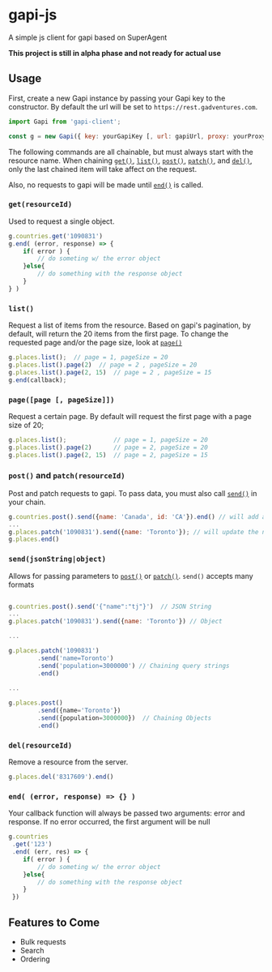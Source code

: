 gapi-js
===========
A simple js client for gapi based on SuperAgent

__This project is still in alpha phase and not ready for actual use__

Usage
-----

First, create a new Gapi instance by passing your Gapi key to the constructor. By default the url will be set to `https://rest.gadventures.com`.

```javascript
import Gapi from 'gapi-client';

const g = new Gapi({ key: yourGapiKey [, url: gapiUrl, proxy: yourProxy] });
```

The following commands are all chainable, but must always start with the resource name. When chaining [`get()`](#getresourceid), [`list()`](#list), [`post()`](#post-and-patchresourceid), [`patch()`](#post-and-patchresourceid), and [`del()`](#delresourceid), only the last chained item will take affect on the request.
  
Also, no requests to gapi will be made until [`end()`](#end-error-response---) is called.


### `get(resourceId)`

Used to request a single object.

```javascript
g.countries.get('1090831')
g.end( (error, response) => {
    if( error ) {
        // do someting w/ the error object
    }else{
        // do something with the response object
    }
} )
```


### `list()`

Request a list of items from the resource. Based on gapi's pagination, by default, will return the 20 items from the first page. To change the requested page and/or the page size, look at [`page()`](#pagepage--pagesize) 

```javascript
g.places.list();  // page = 1, pageSize = 20
g.places.list().page(2)  // page = 2 , pageSize = 20
g.places.list().page(2, 15)  // page = 2 , pageSize = 15
g.end(callback);
```

### `page([page [, pageSize]])`

Request a certain page. By default will request the first page with a page size of 20;

```javascript
g.places.list();             // page = 1, pageSize = 20
g.places.list().page(2)      // page = 2, pageSize = 20
g.places.list().page(2, 15)  // page = 2, pageSize = 15
```

### `post()` and `patch(resourceId)`
Post and patch requests to gapi. To pass data, you must also call [`send()`](#sendjsonstringobject) in your chain.

```javascript
g.countries.post().send({name: 'Canada', id: 'CA'}).end() // will add a new country to the `countries` resource
...
g.places.patch('1090831').send({name: 'Toronto'}); // will update the name of a resource.
g.places.end()
```

### `send(jsonString|object)`
Allows for passing parameters to [`post()`](#post-and-patchresourceid) or [`patch()`](#post-and-patchresourceid). `send()` accepts many formats
 
```javascript

g.countries.post().send('{"name":"tj"}')  // JSON String
...
g.places.patch('1090831').send({name: 'Toronto'}) // Object

...

g.places.patch('1090831')
        .send('name=Toronto')
        .send('population=3000000') // Chaining query strings
        .end()
        
...

g.places.post()
        .send({name='Toronto'})
        .send({population=3000000})  // Chaining Objects
        .end()

```

### `del(resourceId)`
Remove a resource from the server.

```javascript
g.places.del('8317609').end()
```

### `end( (error, response) => {} )`
Your callback function will always be passed two arguments: error and response. If no error occurred, the first argument will be null

```javascript
g.countries
 .get('123')
 .end( (err, res) => {
    if( error ) {
        // do someting w/ the error object
    }else{
        // do something with the response object
    }
 })
```

Features to Come
----------------

* Bulk requests
* Search
* Ordering
